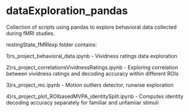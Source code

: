 # dataExploration_pandas

Collection of scripts using pandas to explore behavioral data collected during fMRI studies.

restingState_fMRIexp folder contains:

1)rs_project_behavioral_data.ipynb - Vividness ratings data exploration

2)rs_project_correlationsVividnessRatings.ipynb - Exploring correlation between vividness ratings and decoding accuracy within different ROIs

3)rs_project_mc.ipynb - Motion outliers detector, runwise exploration

4)rs_project_plot_ROIbasedMVPA_identitySplit.ipynb - Computes identity decoding accuracy separately for familiar and unfamiiar stimuli
